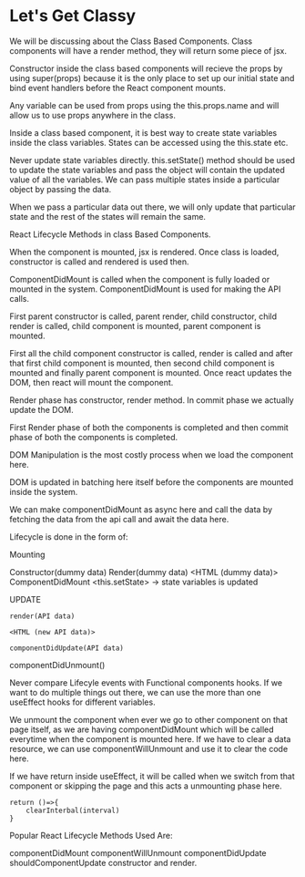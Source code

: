 # Let's Get Classy

We will be discussing about the Class Based Components. Class components will have a render method, they will return some piece of jsx.

Constructor inside the class based components will recieve the props by using super(props) because it is the only place to set up our initial state and bind event handlers before the React component mounts.

Any variable can be used from props using the this.props.name and will allow us to use props anywhere in the class.

Inside a class based component, it is best way to create state variables inside the class variables. States can be accessed using the this.state etc.

Never update state variables directly. this.setState() method should be used to update the state variables and pass the object will contain the updated value of all the variables. We can pass multiple states inside a particular object by passing the data.

When we pass a particular data out there, we will only update that particular state and the rest of the states will remain the same.

React Lifecycle Methods in class Based Components.

When the component is mounted, jsx is rendered. Once class is loaded, constructor is called and rendered is used then.

ComponentDidMount is called when the component is fully loaded or mounted in the system. ComponentDidMount is used for making the API calls.

First parent constructor is called, parent render, child constructor, child render is called, child component is mounted, parent component is mounted.

First all the child component constructor is called, render is called and after that first child component is mounted, then second child component is mounted and finally parent component is mounted. Once react updates the DOM, then react will mount the component.

Render phase has constructor, render method. In commit phase we actually update the DOM. 

First Render phase of both the components is completed and then commit phase of both the components is completed.

DOM Manipulation is the most costly process when we load the component here.

DOM is updated in batching here itself before the components are mounted inside the system.

We can make componentDidMount as async here and call the data by fetching the data from the api call and await the data here.

Lifecycle is done in the form of:

Mounting

Constructor(dummy data)
Render(dummy data)
    <HTML (dummy data)>
ComponentDidMount
    <Api calls>
    <this.setState> -> state variables is updated

UPDATE

    render(API data)

    <HTML (new API data)>

    componentDidUpdate(API data)

componentDidUnmount()

Never compare Lifecyle events with Functional components hooks. If we want to do multiple things out there, we can use the more than one useEffect hooks for different variables.

We unmount the component when ever we go to other component on that page itself, as we are having componentDidMount which will be called everytime when the component is mounted here. If we have to clear a data resource, we can use componentWillUnmount and use it to clear the code here.

If we have return inside useEffect, it will be called when we switch from that component or skipping the page and this acts a unmounting phase here.

```
return ()=>{
    clearInterbal(interval) 
}
```

Popular React Lifecycle Methods Used Are:

componentDidMount
componentWillUnmount
componentDidUpdate
shouldComponentUpdate
constructor and render.
